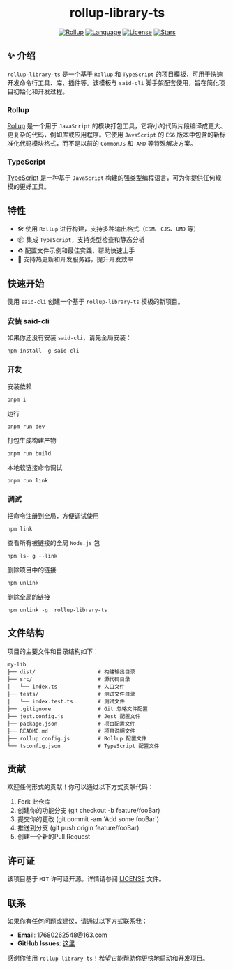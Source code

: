 <div align="center"><h1>rollup-library-ts</h1></div>

<p align="center">
  <a href="https://github.com/SaidBaseTemplate/rollup-library-ts"><img src="https://img.shields.io/badge/Packing-Rollup-FF3333
" alt="Rollup"></a>
  <a href="hhttps://github.com/SaidBaseTemplate/rollup-library-ts"><img src="https://img.shields.io/badge/Language-Typescript-3078C6
" alt="Language"></a>
  <a href="https://github.com/SaidBaseTemplate/rollup-library-ts/blob/master/LICENSE"><img src="https://img.shields.io/github/license/SaidBaseTemplate/rollup-library-ts
" alt="License"></a>
<a href="hhttps://github.com/SaidBaseTemplate/rollup-library-ts"><img src="https://img.shields.io/github/stars/SaidBaseTemplate/rollup-library-ts" alt="Stars"></a>
</p>

## ✨ 介绍

`rollup-library-ts` 是一个基于 `Rollup` 和 `TypeScript` 的项目模板，可用于快速开发命令行工具、库、插件等。该模板与 `said-cli` 脚手架配套使用，旨在简化项目初始化和开发过程。

### Rollup

[Rollup](https://www.rollupjs.com/) 是一个用于 `JavaScript` 的模块打包工具，它将小的代码片段编译成更大、更复杂的代码，例如库或应用程序。它使用 `JavaScript` 的 `ES6` 版本中包含的新标准化代码模块格式，而不是以前的 `CommonJS` 和` AMD` 等特殊解决方案。

### TypeScript

[TypeScript](https://ts.nodejs.cn/) 是一种基于 `JavaScript` 构建的强类型编程语言，可为你提供任何规模的更好工具。

## 特性

- 🛠️ 使用 `Rollup` 进行构建，支持多种输出格式（`ESM`、`CJS`、`UMD` 等）
- 📦 集成 `TypeScript`，支持类型检查和静态分析
- ♻️ 配置文件示例和最佳实践，帮助快速上手
- 🔧 支持热更新和开发服务器，提升开发效率

## 快速开始

使用 `said-cli` 创建一个基于 `rollup-library-ts` 模板的新项目。

### 安装 said-cli

如果你还没有安装 `said-cli`，请先全局安装：

```
npm install -g said-cli
```

### 开发

安装依赖

```shell
pnpm i
```

运行

```shell
pnpm run dev
```

打包生成构建产物

```shell
pnpm run build
```

本地软链接命令调试

```shell
pnpm run link
```

### 调试

把命令注册到全局，方便调试使用

```shell
npm link
```

查看所有被链接的全局 `Node.js` 包

```shell
npm ls- g --link
```

删除项目中的链接

```shell
npm unlink
```

删除全局的链接

```shell
npm unlink -g  rollup-library-ts
```

## 文件结构

项目的主要文件和目录结构如下：

```
my-lib
├── dist/                    # 构建输出目录
├── src/                     # 源代码目录
│   └── index.ts             # 入口文件
├── tests/                   # 测试文件目录
│   └── index.test.ts        # 测试文件
├── .gitignore               # Git 忽略文件配置
├── jest.config.js           # Jest 配置文件
├── package.json             # 项目配置文件
├── README.md                # 项目说明文件
├── rollup.config.js         # Rollup 配置文件
└── tsconfig.json            # TypeScript 配置文件
```

## 贡献

欢迎任何形式的贡献！你可以通过以下方式贡献代码：

1. Fork 此仓库
2. 创建你的功能分支 (git checkout -b feature/fooBar)
3. 提交你的更改 (git commit -am 'Add some fooBar')
4. 推送到分支 (git push origin feature/fooBar)
5. 创建一个新的Pull Request

## 许可证

该项目基于 `MIT` 许可证开源。详情请参阅 [LICENSE](https://github.com/SaidBaseTemplate/rollup-library-ts/blob/main/LICENSE) 文件。

## 联系

如果你有任何问题或建议，请通过以下方式联系我：

- **Email**: 17680262548@163.com
- **GitHub Issues**: [这里](https://github.com/SaidBaseTemplate/rollup-library-ts/issues)

感谢你使用 `rollup-library-ts`！希望它能帮助你更快地启动和开发项目。
